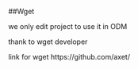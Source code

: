 ##Wget
 <p>we only edit project to use it in ODM </p>
 <p>thank to wget developer </p>
 <p>link for wget https://github.com/axet/ </p>


